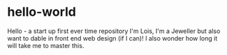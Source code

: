# hello-world
Hello - a start up first ever time repository
I'm Lois, I'm a Jeweller but also want to dable in front end web design (if I can)! 
I also wonder how long it will take me to master this. 
